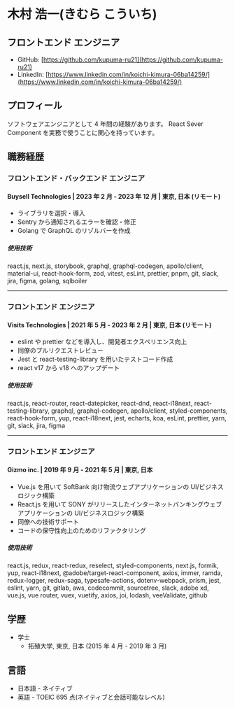 # 木村 浩一(きむら こういち)

## フロントエンド エンジニア

- GitHub: [https://github.com/kupuma-ru21](https://github.com/kupuma-ru21)
- LinkedIn: [https://www.linkedin.com/in/koichi-kimura-06ba14259/](https://www.linkedin.com/in/koichi-kimura-06ba14259/)

## プロフィール

ソフトウェアエンジニアとして 4 年間の経験があります。
React Sever Component を実務で使うことに関心を持っています。

## 職務経歴

### フロントエンド・バックエンド エンジニア

#### Buysell Technologies | 2023 年 2 月 - 2023 年 12 月 | 東京, 日本 (リモート)

- ライブラリを選択・導入
- Sentry から通知されるエラーを確認・修正
- Golang で GraphQL のリゾルバーを作成

##### 使用技術

react.js, next.js, storybook, graphql, graphql-codegen, apollo/client, material-ui, react-hook-form, zod, vitest, esLint, prettier, pnpm, git, slack, jira, figma, golang, sqlboiler

---

### フロントエンド エンジニア

#### Visits Technologies | 2021 年 5 月 - 2023 年 2 月 | 東京, 日本 (リモート)

- eslint や prettier などを導入し、開発者エクスペリエンス向上
- 同僚のプルリクエストレビュー
- Jest と react-testing-library を用いたテストコード作成
- react v17 から v18 へのアップデート

##### 使用技術

react.js, react-router, react-datepicker, react-dnd, react-i18next, react-testing-library, graphql, graphql-codegen, apollo/client, styled-components, react-hook-form, yup, react-i18next, jest, echarts, koa, esLint, prettier, yarn, git, slack, jira, figma

---

### フロントエンド エンジニア

#### Gizmo inc. | 2019 年 9 月 - 2021 年 5 月 | 東京, 日本

- Vue.js を用いて SoftBank 向け物流ウェブアプリケーションの UI/ビジネスロジック構築
- React.js を用いて SONY がリリースしたインターネットバンキングウェブアプリケーションの UI/ビジネスロジック構築
- 同僚への技術サポート
- コードの保守性向上のためのリファクタリング

##### 使用技術

react.js, redux, react-redux, reselect, styled-components, next.js, formik, yup, react-i18next, @adobe/target-react-component, axios, immer, ramda, redux-logger, redux-saga, typesafe-actions, dotenv-webpack, prism, jest, eslint, yarn, git, gitlab, aws, codecommit, sourcetree, slack, adobe xd, vue.js, vue router, vuex, vuetify, axios, joi, lodash, veeValidate, github

## 学歴

- 学士
  - 拓殖大学, 東京, 日本 (2015 年 4 月 - 2019 年 3 月)

## 言語

- 日本語 - ネイティブ
- 英語 - TOEIC 695 点(ネイティブと会話可能なレベル)
